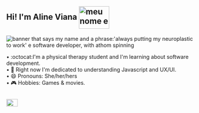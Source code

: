 ## Hi! I'm Aline Viana <img align="center" alt="meu nome e uma frase:'always putting my neuroplastic to work' e software developer, com atomo girando" height="60" width="80" src="https://media.tenor.com/images/63b15c284439d44932f388e5d8ccc655/tenor.gif">


<img align="center" alt="banner that says my name and a phrase:'always putting my neuroplastic to work' e software developer, with athom spinning" src="https://github.com/linefmv/linefmv/blob/main/Purple%20Birthday%20Email%20Header.gif?raw=true"> 

• :octocat:I'm a physical therapy student and I'm learning about software development. <br>
• :rainbow: Right now I'm dedicated to understanding Javascript and UX/UI. <br>
• 😄 Pronouns: She/her/hers <br>
• :video_game: Hobbies: Games & movies.


##

<div>
<a href="https://www.linkedin.com/in/viana-aline/" target="_blank"><img src="https://github.com/linefmv/linefmv/blob/main/logotipo-do-linkedin.png?raw=true" height="20" width="30" target="_blank"></a>
</div>

